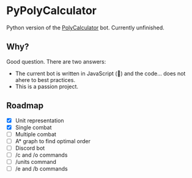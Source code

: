 # PyPolyCalculator

Python version of the [PolyCalculator](https://github.com/PolyCalculator/PolyCalculator/) bot. Currently unfinished.

## Why?

Good question. There are two answers:
- The current bot is written in JavaScript (🤮) and the code... does not ahere to best practices.
- This is a passion project.

## Roadmap

- [x] Unit representation
- [x] Single combat
- [ ] Multiple combat
- [ ] A* graph to find optimal order
- [ ] Discord bot
- [ ] /c and /o commands
- [ ] /units command
- [ ] /e and /b commands